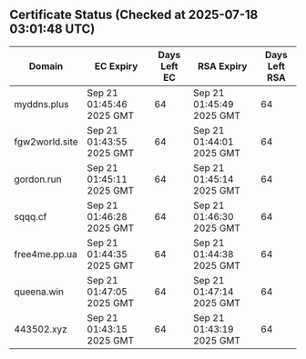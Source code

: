 ## Certificate Status (Checked at 2025-07-18 03:01:48 UTC)
| Domain | EC Expiry | Days Left EC | RSA Expiry | Days Left RSA |
|--------|-----------|-------------|------------|--------------|
| myddns.plus | Sep 21 01:45:46 2025 GMT | 64 | Sep 21 01:45:49 2025 GMT | 64 |
| fgw2world.site | Sep 21 01:43:55 2025 GMT | 64 | Sep 21 01:44:01 2025 GMT | 64 |
| gordon.run | Sep 21 01:45:11 2025 GMT | 64 | Sep 21 01:45:14 2025 GMT | 64 |
| sqqq.cf | Sep 21 01:46:28 2025 GMT | 64 | Sep 21 01:46:30 2025 GMT | 64 |
| free4me.pp.ua | Sep 21 01:44:35 2025 GMT | 64 | Sep 21 01:44:38 2025 GMT | 64 |
| queena.win | Sep 21 01:47:05 2025 GMT | 64 | Sep 21 01:47:14 2025 GMT | 64 |
| 443502.xyz | Sep 21 01:43:15 2025 GMT | 64 | Sep 21 01:43:19 2025 GMT | 64 |
